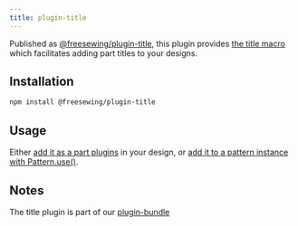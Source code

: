 ```yaml
---
title: plugin-title
---
```


Published as [@freesewing/plugin-title][1], this plugin provides [the title
macro](/reference/api/macros/title) which facilitates adding part titles to
your designs.

## Installation

```sh
npm install @freesewing/plugin-title
```

## Usage

Either [add it as a part plugins](/reference/api/part/config/plugins) in your
design, or [add it to a pattern instance with
Pattern.use()](/reference/api/pattern/use).

## Notes

The title plugin is part of our [plugin-bundle](/reference/plugins/bundle)

[1]: https://www.npmjs.com/package/@freesewing/plugin-title
